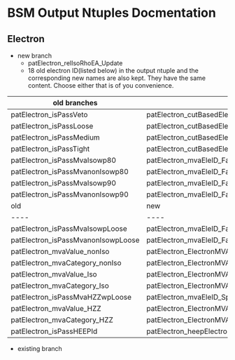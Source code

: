 # BSM Output Ntuples Docmentation
## Electron
* new branch
    * patElectron_relIsoRhoEA_Update
    * 18 old electron ID(listed below) in  the output ntuple and the corresponding new names are also kept. They have the same content. Choose either that is of you convenience.  

old branches | new branches
------------ | ------------
    patElectron_isPassVeto | patElectron_cutBasedElectronID_Fall17_94X_V2_veto
    patElectron_isPassLoose | patElectron_cutBasedElectronID_Fall17_94X_V2_loose
    patElectron_isPassMedium | patElectron_cutBasedElectronID_Fall17_94X_V2_medium
    patElectron_isPassTight | patElectron_cutBasedElectronID_Fall17_94X_V2_tight
    patElectron_isPassMvaIsowp80 | patElectron_mvaEleID_Fall17_iso_V2_wp80
    patElectron_isPassMvanonIsowp80 | patElectron_mvaEleID_Fall17_noIso_V2_wp80
    patElectron_isPassMvaIsowp90 | patElectron_mvaEleID_Fall17_iso_V2_wp90
    patElectron_isPassMvanonIsowp90 | patElectron_mvaEleID_Fall17_noIso_V2_wp90
old | new
----|----
    patElectron_isPassMvaIsowpLoose | patElectron_mvaEleID_Fall17_iso_V2_wpLoose
    patElectron_isPassMvanonIsowpLoose | patElectron_mvaEleID_Fall17_noIso_V2_wpLoose
    patElectron_mvaValue_nonIso | patElectron_ElectronMVAEstimatorRun2Fall17NoIsoV2Values
    patElectron_mvaCategory_nonIso | patElectron_ElectronMVAEstimatorRun2Fall17NoIsoV2Categories
    patElectron_mvaValue_Iso | patElectron_ElectronMVAEstimatorRun2Fall17IsoV2Values
    patElectron_mvaCategory_Iso | patElectron_ElectronMVAEstimatorRun2Fall17IsoV2Categories
    patElectron_isPassMvaHZZwpLoose | patElectron_mvaEleID_Spring16_HZZ_V1_wpLoose
    patElectron_mvaValue_HZZ | patElectron_ElectronMVAEstimatorRun2Spring16HZZV1Values
    patElectron_mvaCategory_HZZ | patElectron_ElectronMVAEstimatorRun2Spring16HZZV1Categories
    patElectron_isPassHEEPId | patElectron_heepElectronID_HEEPV70

* existing branch
